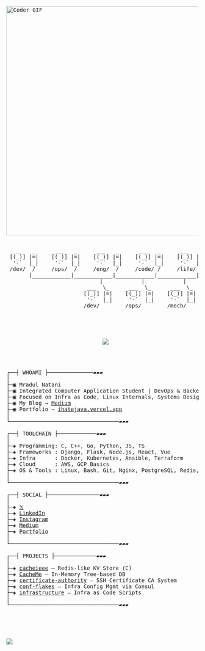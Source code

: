 <pre>

<img src="https://media.giphy.com/media/8m7nAJTYvzNUh54HQm/giphy.gif" alt="Coder GIF" width="800" height="600" align="center">

  
  ___   _      ___   _      ___   _      ___   _      ___   _
 [(_)] |=|    [(_)] |=|    [(_)] |=|    [(_)] |=|    [(_)] |=|
  '-`  |_|     '-`  |_|     '-`  |_|     '-`  |_|     '-`  |_|
 /dev/  /     /ops/  /     /eng/  /     /code/ /     /life/ /
       |____________|____________|____________|____________|
                             |            |            |
                         ___  \_      ___  \_      ___  \_
                        [(_)] |=|    [(_)] |=|    [(_)] |=|
                         '-`  |_|     '-`  |_|     '-`  |_|
                        /dev/        /ops/        /mech/


  <p align="center">
  <img src="https://skillicons.dev/icons?i=linux,bash,c,cpp,go,python,js,ts,git,aws,docker,kubernetes,nginx,postgres,mysql,redis,anaconda,ansible,arch,django,figma,flask,gcp,git,go,grafana,jenkins,linux,neovim,mysql,nextjs,nix,npm,pnpm,powershell,py,react,redis,solidiy,terraform,tailwind,ubuntu,vim,vue,wordpress" />
</p>

  
┌──┤ WHOAMI ├──────────────▰▰▰
│
├─▣ Mradul Natani
├─▣ Integrated Computer Application Student | DevOps & Backend Engineer
├─▣ Focused on Infra as Code, Linux Internals, Systems Design
├─▣ My Blog → <a href="https://medium.com/@mradulnatani0">Medium</a>
├─▣ Portfolio → <a href="https://ihatejava.vercel.app/">ihatejava.vercel.app</a>
│
└──────────────────────────────────▰▰▰
  
┌──┤ TOOLCHAIN ├────────────▰▰▰
│
├─◈ Programming: C, C++, Go, Python, JS, TS
├─◈ Frameworks : Django, Flask, Node.js, React, Vue
├─◈ Infra      : Docker, Kubernetes, Ansible, Terraform
├─◈ Cloud      : AWS, GCP Basics
├─◈ OS & Tools : Linux, Bash, Git, Nginx, PostgreSQL, Redis, MySQL, Confd, etcd, Consul, Apache, WSGI
│
└──────────────────────────────────▰▰▰

┌──┤ SOCIAL ├────────────────▰▰▰
│
├─◈ <a href="https://twitter.com/natani_mradul">𝕏</a>
├─◈ <a href="https://www.linkedin.com/in/mradul-natani/">LinkedIn</a>
├─◈ <a href="https://www.instagram.com/__mradull.___/">Instagram</a>
├─◈ <a href="https://medium.com/@mradulnatani0">Medium</a>
├─◈ <a href="https://ihatejava.vercel.app/">Portfolio</a>
│
└──────────────────────────────────▰▰▰

┌──┤ PROJECTS ├─────────────▰▰▰
│
├─◈ <a href="https://github.com/mradulnatani/cacheieee">cacheieee</a> — Redis-like KV Store (C)
├─◈ <a href="https://github.com/mradulnatani/CacheMe">CacheMe</a> — In-Memory Tree-based DB
├─◈ <a href="https://github.com/mradulnatani/certificate-authority">certificate-authority</a> — SSH Certificate CA System
├─◈ <a href="https://github.com/mradulnatani/conf-flakes">conf-flakes</a> — Infra Config Mgmt via Consul
├─◈ <a href="https://github.com/mradulnatani/infra-provisioning">infrastructure</a> — Infra as Code Scripts
│
└──────────────────────────────────▰▰▰


</pre>

\
<br>
![](https://github-profile-summary-cards.vercel.app/api/cards/profile-details?username=mradulnatani&theme=github_dark)
